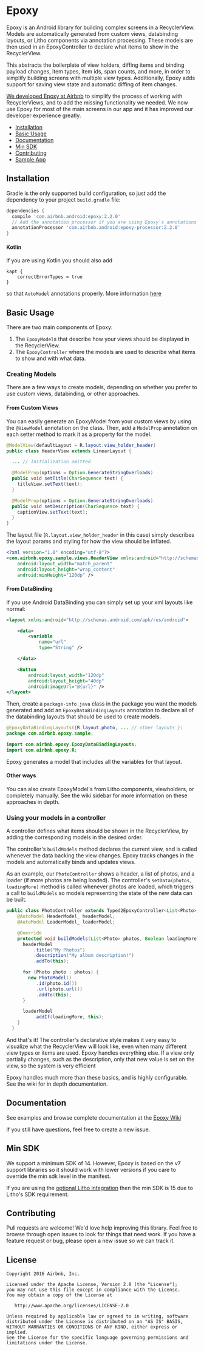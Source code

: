 # Epoxy

Epoxy is an Android library for building complex screens in a RecyclerView. Models are automatically generated from custom views, databinding layouts, or Litho components via annotation processing. These models are then used in an EpoxyController to declare what items to show in the RecyclerView.

This abstracts the boilerplate of view holders, diffing items and binding payload changes, item types, item ids, span counts, and more, in order to simplify building screens with multiple view types. Additionally, Epoxy adds support for saving view state and automatic diffing of item changes.

[We developed Epoxy at Airbnb](https://medium.com/airbnb-engineering/epoxy-airbnbs-view-architecture-on-android-c3e1af150394#.xv4ymrtmk) to simplify the process of working with RecyclerViews, and to add the missing functionality we needed. We now use Epoxy for most of the main screens in our app and it has improved our developer experience greatly.

* [Installation](#installation)
* [Basic Usage](#basic-usage)
* [Documentation](#documentation)
* [Min SDK](#min-sdk)
* [Contributing](#contributing)
* [Sample App](/epoxy-sample)

## Installation

Gradle is the only supported build configuration, so just add the dependency to your project `build.gradle` file:

```groovy
dependencies {
  compile 'com.airbnb.android:epoxy:2.2.0'
  // Add the annotation processor if you are using Epoxy's annotations (recommended)
  annotationProcessor 'com.airbnb.android:epoxy-processor:2.2.0' 
}
```

#### Kotlin
If you are using Kotlin you should also add
```
kapt {
    correctErrorTypes = true
}
```

so that `AutoModel` annotations properly. More information [here](https://github.com/airbnb/epoxy/wiki/Epoxy-Controller#usage-with-kotlin)

## Basic Usage
There are two main components of Epoxy:

1. The `EpoxyModel`s that describe how your views should be displayed in the RecyclerView.
2. The `EpoxyController` where the models are used to describe what items to show and with what data.

### Creating Models
There are a few ways to create models, depending on whether you prefer to use custom views, databinding, or other approaches.

#### From Custom Views
You can easily generate an EpoxyModel from your custom views by using the `@ViewModel` annotation on the class. Then, add a `ModelProp` annotation on each setter method to mark it as a property for the model.

```java
@ModelView(defaultLayout = R.layout.view_holder_header)
public class HeaderView extends LinearLayout {

  ... // Initialization omitted

  @ModelProp(options = Option.GenerateStringOverloads)
  public void setTitle(CharSequence text) {
    titleView.setText(text);
  }

  @ModelProp(options = Option.GenerateStringOverloads)
  public void setDescription(CharSequence text) {
    captionView.setText(text);
  }
}
```

The layout file (`R.layout.view_holder_header` in this case) simply describes the layout params and styling for how the view should be inflated.
```xml
<?xml version="1.0" encoding="utf-8"?>
<com.airbnb.epoxy.sample.views.HeaderView xmlns:android="http://schemas.android.com/apk/res/android"
    android:layout_width="match_parent"
    android:layout_height="wrap_content"
    android:minHeight="120dp" />
```

#### From DataBinding

If you use Android DataBinding you can simply set up your xml layouts like normal:

```xml
<layout xmlns:android="http://schemas.android.com/apk/res/android">

    <data>
        <variable
            name="url"
            type="String" />

    </data>

    <Button
        android:layout_width="120dp"
        android:layout_height="40dp"
        android:imageUrl="@{url}" />
</layout>
```

Then, create a `package-info.java` class in the package you want the models generated and add an `EpoxyDataBindingLayouts` annotation to declare all of the databinding layouts that should be used to create models.

```java
@EpoxyDataBindingLayouts({R.layout.photo, ... // other layouts })
package com.airbnb.epoxy.sample;

import com.airbnb.epoxy.EpoxyDataBindingLayouts;
import com.airbnb.epoxy.R;
```

Epoxy generates a model that includes all the variables for that layout.

#### Other ways
You can also create EpoxyModel's from Litho components, viewholders, or completely manually. See the wiki sidebar for more information on these approaches in depth.

### Using your models in a controller

A controller defines what items should be shown in the RecyclerView, by adding the corresponding models in the desired order.

 The controller's `buildModels` method declares the current view, and is called whenever the data backing the view changes. Epoxy tracks changes in the models and automatically binds and updates views.

As an example, our `PhotoController` shows a header, a list of photos, and a loader (if more photos are being loaded). The controller's `setData(photos, loadingMore)` method is called whenever photos are loaded, which triggers a call to `buildModels` so models representing the state of the new data can be built.

```java
public class PhotoController extends Typed2EpoxyController<List<Photo>, Boolean> {
    @AutoModel HeaderModel_ headerModel;
    @AutoModel LoaderModel_ loaderModel;

    @Override
    protected void buildModels(List<Photo> photos, Boolean loadingMore) {
      headerModel
          .title("My Photos")
          .description("My album description!")
          .addTo(this);

      for (Photo photo : photos) {
        new PhotoModel()
           .id(photo.id())
           .url(photo.url())
           .addTo(this);
      }

      loaderModel
          .addIf(loadingMore, this);
    }
  }
```

And that's it! The controller's declarative style makes it very easy to visualize what the RecyclerView will look like, even when many different view types or items are used. Epoxy handles everything else. If a view only partially changes, such as the description, only that new value is set on the view, so the system is very efficient

Epoxy handles much more than these basics, and is highly configurable. See the wiki for in depth documentation.

## Documentation
See examples and browse complete documentation at the [Epoxy Wiki](https://github.com/airbnb/epoxy/wiki)

If you still have questions, feel free to create a new issue.

## Min SDK
We support a minimum SDK of 14. However, Epoxy is based on the v7 support libraries so it should work with lower versions if you care to override the min sdk level in the manifest.

If you are using the [optional Litho integration](https://github.com/airbnb/epoxy/wiki/Litho-Support) then the min SDK is 15  due to Litho's SDK requirement.

## Contributing
Pull requests are welcome! We'd love help improving this library. Feel free to browse through open issues to look for things that need work. If you have a feature request or bug, please open a new issue so we can track it.

## License

```
Copyright 2016 Airbnb, Inc.

Licensed under the Apache License, Version 2.0 (the "License");
you may not use this file except in compliance with the License.
You may obtain a copy of the License at

   http://www.apache.org/licenses/LICENSE-2.0

Unless required by applicable law or agreed to in writing, software
distributed under the License is distributed on an "AS IS" BASIS,
WITHOUT WARRANTIES OR CONDITIONS OF ANY KIND, either express or implied.
See the License for the specific language governing permissions and
limitations under the License.
```
